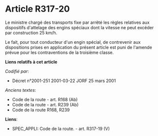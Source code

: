 # Article R317-20

Le ministre chargé des transports fixe par arrêté les règles relatives aux dispositifs d'attelage des engins spéciaux dont la
vitesse ne peut excéder par construction 25 km/h.

Le fait, pour tout conducteur d'un engin spécial, de contrevenir aux dispositions prises en application du présent article
est puni de l'amende prévue pour les contraventions de la troisième classe.

**Liens relatifs à cet article**

_Codifié par_:

  - Décret n°2001-251 2001-03-22 JORF 25 mars 2001

_Anciens textes_:

  - Code de la route - art. R168 (Ab)
  - Code de la route - art. R239 (Ab)
  - Code de la route R168, R239

**Liens**:

  - SPEC_APPLI: Code de la route. - art. R317-19 (V)
